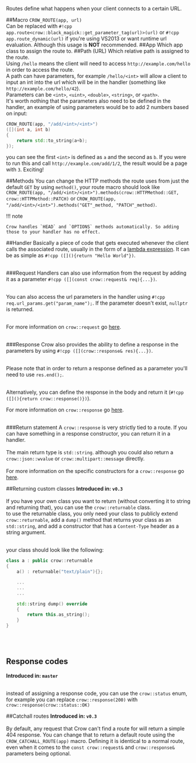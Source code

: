 Routes define what happens when your client connects to a certain URL.<br>

##Macro
`CROW_ROUTE(app, url)`<br>
Can be replaced with `#!cpp app.route<crow::black_magick::get_parameter_tag(url)>(url)` or `#!cpp app.route_dynamic(url)` if you're using VS2013 or want runtime url evaluation. Although this usage is **NOT** recommended.
##App
Which app class to assign the route to.
##Path (URL)
Which relative path is assigned to the route.<br>
Using `/hello` means the client will need to access `http://example.com/hello` in order to access the route.<br>
A path can have parameters, for example `/hello/<int>` will allow a client to input an int into the url which will be in the handler (something like `http://example.com/hello/42`).<br>
Parameters can be `<int>`, `<uint>`, `<double>`, `<string>`, or `<path>`.<br>
It's worth nothing that the parameters also need to be defined in the handler, an example of using parameters would be to add 2 numbers based on input:
```cpp 
CROW_ROUTE(app, "/add/<int>/<int>")
([](int a, int b)
{
    return std::to_string(a+b);
});
```
you can see the first `<int>` is defined as `a` and the second as `b`. If you were to run this and call `http://example.com/add/1/2`, the result would be a page with `3`. Exciting!

##Methods
You can change the HTTP methods the route uses from just the default `GET` by using `method()`, your route macro should look like `CROW_ROUTE(app, "/add/<int>/<int>").methods(crow::HTTPMethod::GET, crow::HTTPMethod::PATCH)` or `CROW_ROUTE(app, "/add/<int>/<int>").methods("GET"_method, "PATCH"_method)`.

!!! note

    Crow handles `HEAD` and `OPTIONS` methods automatically. So adding those to your handler has no effect.

##Handler
Basically a piece of code that gets executed whenever the client calls the associated route, usually in the form of a [lambda expression](https://en.cppreference.com/w/cpp/language/lambda). It can be as simple as `#!cpp ([](){return "Hello World"})`.<br><br>

###Request
Handlers can also use information from the request by adding it as a parameter `#!cpp ([](const crow::request& req){...})`.<br><br>

You can also access the url parameters in the handler using `#!cpp req.url_params.get("param_name");`. If the parameter doesn't exist, `nullptr` is returned.<br><br>

For more information on `crow::request` go [here](../../reference/structcrow_1_1request.html).<br><br>

###Response
Crow also provides the ability to define a response in the parameters by using `#!cpp ([](crow::response& res){...})`.<br><br>

Please note that in order to return a response defined as a parameter you'll need to use `res.end();`.<br><br>

Alternatively, you can define the response in the body and return it (`#!cpp ([](){return crow::response()})`).<br>

For more information on `crow::response` go [here](../../reference/structcrow_1_1response.html).<br><br>

###Return statement
A `crow::response` is very strictly tied to a route. If you can have something in a response constructor, you can return it in a handler.<br><br>
The main return type is `std::string`. although you could also return a `crow::json::wvalue` or `crow::multipart::message` directly.<br><br>
For more information on the specific constructors for a `crow::response` go [here](../../reference/structcrow_1_1response.html).

##Returning custom classes
**Introduced in: `v0.3`**<br><br>
If you have your own class you want to return (without converting it to string and returning that), you can use the `crow::returnable` class.<br>
to use the returnable class, you only need your class to publicly extend `crow::returnable`, add a `dump()` method that returns your class as an `std::string`, and add a constructor that has a `Content-Type` header as a string argument.<br><br>

your class should look like the following:
```cpp
class a : public crow::returnable 
{
    a() : returnable("text/plain"){};

    ...
    ...
    ...

    std::string dump() override
    {
        return this.as_string();
    }
}
```
<br><br>

## Response codes
**Introduced in: `master`**<br><br>

instead of assigning a response code, you can use the `crow::status` enum, for example you can replace `crow::response(200)` with `crow::response(crow::status::OK)`

##Catchall routes
**Introduced in: `v0.3`**<br><br>
By default, any request that Crow can't find a route for will return a simple 404 response. You can change that to return a default route using the `CROW_CATCHALL_ROUTE(app)` macro. Defining it is identical to a normal route, even when it comes to the `const crow::request&` and `crow::response&` parameters being optional.
